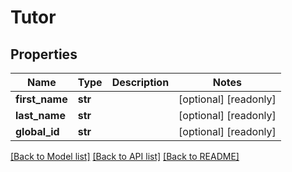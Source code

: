 # Tutor

## Properties
Name | Type | Description | Notes
------------ | ------------- | ------------- | -------------
**first_name** | **str** |  | [optional] [readonly] 
**last_name** | **str** |  | [optional] [readonly] 
**global_id** | **str** |  | [optional] [readonly] 

[[Back to Model list]](../README.md#documentation-for-models) [[Back to API list]](../README.md#documentation-for-api-endpoints) [[Back to README]](../README.md)


